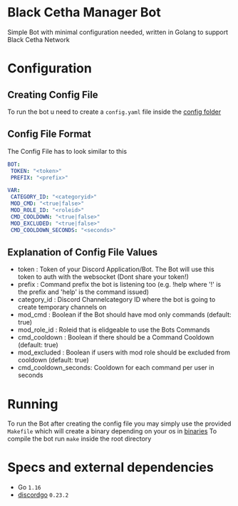 # Black Cetha Manager Bot
Simple Bot with minimal configuration needed, written in Golang to support Black Cetha Network

# Configuration
## Creating Config File
To run the bot u need to create a `config.yaml` file inside the [config folder](./config)
## Config File Format
The Config File has to look similar to this
```yaml
BOT:
 TOKEN: "<token>"
 PREFIX: "<prefix>"

VAR:
 CATEGORY_ID: "<categoryid>"
 MOD_CMD: "<true|false>"
 MOD_ROLE_ID: "<roleid>"
 CMD_COOLDOWN: "<true|false>"
 MOD_EXCLUDED: "<true|false>"
 CMD_COOLDOWN_SECONDS: "<seconds>"
```
## Explanation of Config File Values
- token               :   Token of your Discord Application/Bot. The Bot will use this token to auth with the websocket (Dont share your token!)
- prefix              :   Command prefix the bot is listening too (e.g. !help where '!' is the prefix and 'help' is the command issued)
- category_id         :   Discord Channelcategory ID where the bot is going to create temporary channels on
- mod_cmd             :   Boolean if the Bot should have mod only commands (default: true)
- mod_role_id         :   Roleid that is elidgeable to use the Bots Commands
- cmd_cooldown        :   Boolean if there should be a Command Cooldown (default: true)
- mod_excluded        :   Boolean if users with mod role should be excluded from cooldown  (default: true)
- cmd_cooldown_seconds:   Cooldown for each command per user in seconds

# Running
To run the Bot after creating the config file you may simply use the provided `Makefile` which will create a binary depending on your os in [binaries](./bin)
To compile the bot run `make` inside the root directory

# Specs and external dependencies
- Go `1.16`
- [discordgo](https://github.com/bwmarrin/discordgo) `0.23.2`
